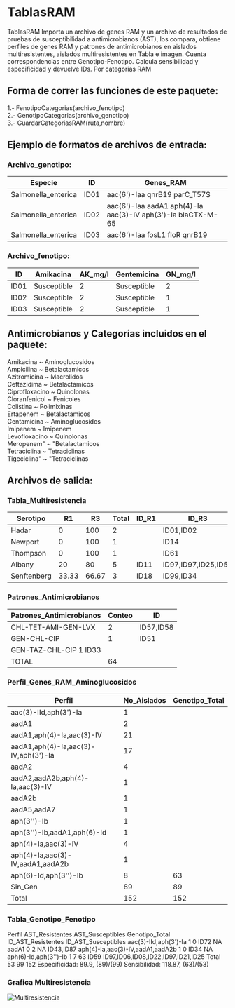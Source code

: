# TablasRAM
TablasRAM Importa un archivo de genes RAM y un archivo de resultados de pruebas de susceptibilidad a antimicrobianos (AST), los compara, obtiene perfiles de genes RAM y patrones de antimicrobianos en aislados multiresistentes, aislados multiresistentes en Tabla e imagen. Cuenta correspondencias entre Genotipo-Fenotipo. Calcula sensibilidad y especificidad y devuelve IDs. Por categorias RAM

## Forma de correr las funciones de este paquete:     

  1.- FenotipoCategorias(archivo_fenotipo)     
  2.- GenotipoCategorias(archivo_genotipo)      
  3.- GuardarCategoriasRAM(ruta,nombre)      
  
## Ejemplo de formatos de archivos de entrada:    

  ### Archivo_genotipo:    

Especie	            | ID   | Genes_RAM                                                      |
--------------------|------|----------------------------------------------------------------|
Salmonella_enterica	| ID01 | aac(6')-Iaa	qnrB19	parC_T57S                                 |
Salmonella_enterica |	ID02 | aac(6')-Iaa	aadA1	aph(4)-Ia	aac(3)-IV	aph(3')-Ia	blaCTX-M-65 | 
Salmonella_enterica |	ID03 | aac(6')-Iaa	fosL1	floR	qnrB19                                |

### Archivo_fenotipo:

ID   | Amikacina	  | AK_mg/l | Gentemicina	| GN_mg/l |
-----|--------------|---------|-------------|---------|  
ID01 | Susceptible	| 2	      | Susceptible	| 2       |
ID02 | Susceptible	| 2	      | Susceptible	| 1       |
ID03 | Susceptible	| 2	      | Susceptible	| 1       |

## Antimicrobianos y Categorias incluidos en el paquete:   
         
Amikacina ~ Aminoglucosidos   
Ampicilina ~ Betalactamicos    
Azitromicina ~ Macrolidos     
Ceftazidima ~ Betalactamicos     
Ciprofloxacino ~ Quinolonas      
Cloranfenicol ~ Fenicoles     
Colistina ~ Polimixinas     
Ertapenem ~ Betalactamicos     
Gentamicina ~ Aminoglucosidos     
Imipenem ~ Imipenem    
Levofloxacino ~ Quinolonas    
Meropenem" ~ "Betalactamicos     
Tetraciclina ~ Tetraciclinas    
Tigeciclina" ~ "Tetraciclinas    

## Archivos de salida:    
### Tabla_Multiresistencia    
Serotipo	 | R1  | R3	 | Total |	ID_R1 |	ID_R3               |    
-----------|-----|-----|-------|--------|---------------------|
Hadar	     |0	   |100	 |2      |	      |ID01,ID02            |   
Newport	   |0    |100  |1      |		    |ID14                 |
Thompson	 |0    |100  |1      |		    |ID61                 |    
Albany	   |20   |80   |5      |ID11    |ID97,ID97,ID25,ID59  |
Senftenberg|33.33|66.67|3      |ID18    |ID99,ID34            |    

### Patrones_Antimicrobianos     
Patrones_Antimicrobianos |	Conteo |  ID     |    
-------------------------|---------|---------|
CHL-TET-AMI-GEN-LVX      |	2      |ID57,ID58|    
GEN-CHL-CIP              |	1      |	ID51   |
GEN-TAZ-CHL-CIP	1	ID33   |         |         |
TOTAL	                   |   64    |         |	

### Perfil_Genes_RAM_Aminoglucosidos 
Perfil                               |	No_Aislados	| Genotipo_Total |
-------------------------------------|--------------|----------------|
aac(3)-IId,aph(3')-Ia                | 	1           |                |	
aadA1	                               |  2           |                |	
aadA1,aph(4)-Ia,aac(3)-IV	           | 21           |                |	
aadA1,aph(4)-Ia,aac(3)-IV,aph(3')-Ia | 17           |                |	
aadA2	                               | 4	          |                |
aadA2,aadA2b,aph(4)-Ia,aac(3)-IV	   | 1            |                |	
aadA2b	                             | 1            |                |	
aadA5,aadA7	                         | 1	          |                |
aph(3'')-Ib	                         | 1            |                |	
aph(3'')-Ib,aadA1,aph(6)-Id	         | 1	          |                |
aph(4)-Ia,aac(3)-IV	                 | 4            |                |	
aph(4)-Ia,aac(3)-IV,aadA1,aadA2b	   | 1            |                |	
aph(6)-Id,aph(3'')-Ib	               | 8            |	63             |
Sin_Gen	                             | 89           |	89             |
Total	                               |152           |	152

### Tabla_Genotipo_Fenotipo
Perfil	AST_Resistentes	AST_Susceptibles	Genotipo_Total	ID_AST_Resistentes	ID_AST_Susceptibles
aac(3)-IId,aph(3')-Ia	1	0		ID72	NA
aadA1	0	2		NA	ID43,ID87
aph(4)-Ia,aac(3)-IV,aadA1,aadA2b	1	0		ID34	NA
aph(6)-Id,aph(3'')-Ib	1	7	63	ID59	ID97,ID06,ID08,ID22,ID97,ID21,ID25
Total	53	99	152	Especificidad: 89.9, (89)/(99)	Sensibilidad: 118.87, (63)/(53)


### Grafica Multiresistencia

![Multiresistencia](https://user-images.githubusercontent.com/113209694/215827673-a7dd7594-5284-4012-a786-4cbe955aab71.png)





